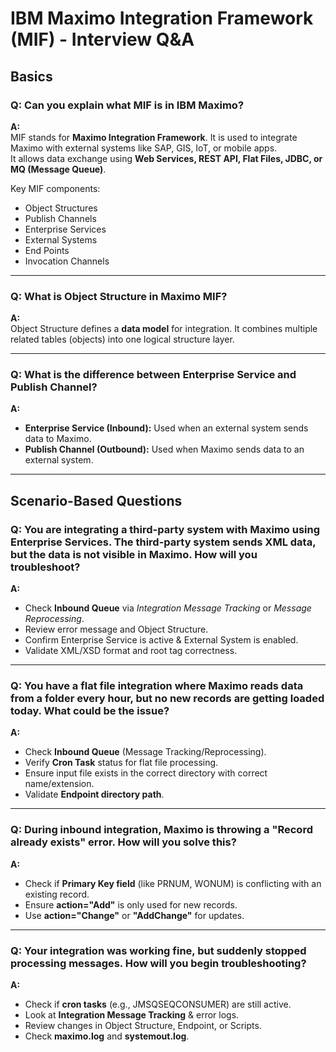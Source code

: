 # IBM Maximo Integration Framework (MIF) - Interview Q&A

## Basics

### Q: Can you explain what MIF is in IBM Maximo?
**A:**  
MIF stands for **Maximo Integration Framework**. It is used to integrate Maximo with external systems like SAP, GIS, IoT, or mobile apps.  
It allows data exchange using **Web Services, REST API, Flat Files, JDBC, or MQ (Message Queue)**.  

Key MIF components:
- Object Structures  
- Publish Channels  
- Enterprise Services  
- External Systems  
- End Points  
- Invocation Channels  

---

### Q: What is Object Structure in Maximo MIF?
**A:**  
Object Structure defines a **data model** for integration. It combines multiple related tables (objects) into one logical structure layer.  

---

### Q: What is the difference between Enterprise Service and Publish Channel?
**A:**  
- **Enterprise Service (Inbound):** Used when an external system sends data to Maximo.  
- **Publish Channel (Outbound):** Used when Maximo sends data to an external system.  

---

## Scenario-Based Questions

### Q: You are integrating a third-party system with Maximo using Enterprise Services. The third-party system sends XML data, but the data is not visible in Maximo. How will you troubleshoot?
**A:**  
- Check **Inbound Queue** via *Integration Message Tracking* or *Message Reprocessing*.  
- Review error message and Object Structure.  
- Confirm Enterprise Service is active & External System is enabled.  
- Validate XML/XSD format and root tag correctness.  

---

### Q: You have a flat file integration where Maximo reads data from a folder every hour, but no new records are getting loaded today. What could be the issue?
**A:**  
- Check **Inbound Queue** (Message Tracking/Reprocessing).  
- Verify **Cron Task** status for flat file processing.  
- Ensure input file exists in the correct directory with correct name/extension.  
- Validate **Endpoint directory path**.  

---

### Q: During inbound integration, Maximo is throwing a "Record already exists" error. How will you solve this?
**A:**  
- Check if **Primary Key field** (like PRNUM, WONUM) is conflicting with an existing record.  
- Ensure **action="Add"** is only used for new records.  
- Use **action="Change"** or **"AddChange"** for updates.  

---

### Q: Your integration was working fine, but suddenly stopped processing messages. How will you begin troubleshooting?
**A:**  
- Check if **cron tasks** (e.g., JMSQSEQCONSUMER) are still active.  
- Look at **Integration Message Tracking** & error logs.  
- Review changes in Object Structure, Endpoint, or Scripts.  
- Check **maximo.log** and **systemout.log**.  
